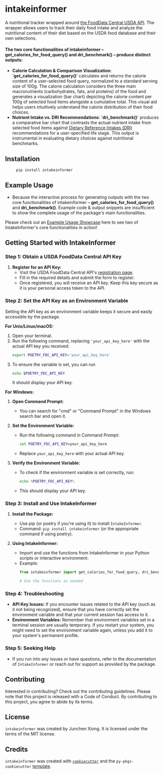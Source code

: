 # intakeinformer

A nutritional tracker wrapped around [the FoodData Central USDA API](https://fdc.nal.usda.gov/api-guide.html). The wrapper allows users to track their daily food intake and analyze the nutritional content of their diet based on the USDA food database and their own selections.

#### The two core functionalities of intakeinformer – get_calories_for_food_query() and dri_benchmark() – produce distinct outputs:
- **Calorie Calculation & Comparison Visualization**: '**get_calories_for_food_query()**' calculates and returns the calorie content of a user-selected food query, normalized to a standard serving size of 100g. The calorie calculation considers the three main macronutrients (carbohydrates, fats, and proteins) of the food and generates a visualization (bar chart) depicting the calorie content per 100g of selected food items alongside a cumulative total. This visual aid helps users intuitively understand the calorie distribution of their food choices.
- **Nutrient Intake vs. DRI Recommendations**: '**dri_benchmark()**' produces a comparative bar chart that contrasts the actual nutrient intake from selected food items against [Dietary Reference Intakes (DRI)](https://www.ncbi.nlm.nih.gov/books/NBK545442/table/appJ_tab3/?report=objectonly) recommendations for a user-specified life stage. This output is instrumental in evaluating dietary choices against nutritional benchmarks.

## Installation

```python
     pip install intakeinformer
```
## Example Usage
- Because the interactive process for generating outputs with the two core functionalities of intakeinformer – **get_calories_for_food_query()** and **dri_benchmark()**. Example code & output snippets are insufficient to show the complete usage of the package's main functionalities.

Please check out an [Example Usage Showcase](docs/example.ipynb) here to see two of IntakeInformer's core functionalities in action!

## Getting Started with IntakeInformer

### Step 1: Obtain a USDA FoodData Central API Key
1. **Register for an API Key:**
   - Visit the USDA FoodData Central API's [registration page](https://fdc.nal.usda.gov/api-key-signup.html).
   - Fill in the required details and submit the form to register.
   - Once registered, you will receive an API key. Keep this key secure as it is your personal access token to the API.

### Step 2: Set the API Key as an Environment Variable
Setting the API key as an environment variable keeps it secure and easily accessible by the package.

**For Unix/Linux/macOS:**
1. Open your terminal.
2. Run the following command, replacing `'your_api_key_here'` with the actual API key you received:
   ```bash
   export POETRY_FDC_API_KEY='your_api_key_here'
3. To ensure the variable is set, you can run
   ```bash
   echo $POETRY_FDC_API_KEY
   ```
   It should display your API key.

**For Windows:**

1. **Open Command Prompt:**
   - You can search for "cmd" or "Command Prompt" in the Windows search bar and open it.

2. **Set the Environment Variable:**
   - Run the following command in Command Prompt:
     ```cmd
     set POETRY_FDC_API_KEY=your_api_key_here
     ```
   - Replace `your_api_key_here` with your actual API key.

3. **Verify the Environment Variable:**
   - To check if the environment variable is set correctly, run:
     ```cmd
     echo %POETRY_FDC_API_KEY%
     ```
   - This should display your API key.

### Step 3: Install and Use IntakeInformer
1. **Install the Package:**
   - Use pip (or poetry if you're using it) to install `IntakeInformer`.
   - Command: `pip install intakeinformer` (or the appropriate command if using poetry).

2. **Using IntakeInformer:**
   - Import and use the functions from IntakeInformer in your Python scripts or interactive environment.
   - Example:
     ```python
     from intakeinformer import get_calories_for_food_query, dri_benchmark

     # Use the functions as needed
     ```

### Step 4: Troubleshooting
- **API Key Issues:** If you encounter issues related to the API key (such as it not being recognized), ensure that you have correctly set the environment variable and that your current session has access to it.
- **Environment Variables:** Remember that environment variables set in a terminal session are usually temporary. If you restart your system, you might need to set the environment variable again, unless you add it to your system's permanent profile.

### Step 5: Seeking Help
- If you run into any issues or have questions, refer to the documentation of `IntakeInformer` or reach out for support as provided by the package.


## Contributing

Interested in contributing? Check out the contributing guidelines. Please note that this project is released with a Code of Conduct. By contributing to this project, you agree to abide by its terms.

## License

`intakeinformer` was created by Junchen Xiong. It is licensed under the terms of the MIT license.

## Credits

`intakeinformer` was created with [`cookiecutter`](https://cookiecutter.readthedocs.io/en/latest/) and the `py-pkgs-cookiecutter` [template](https://github.com/py-pkgs/py-pkgs-cookiecutter).
